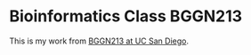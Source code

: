 # Bioinformatics Class BGGN213
This is my work from [BGGN213 at UC San Diego](https://bioboot.github.io/bggn213_F19).
